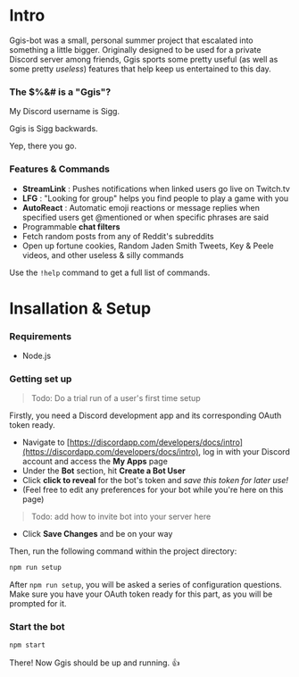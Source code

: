 # Intro

Ggis-bot was a small, personal summer project that escalated into something a little bigger. Originally designed to be used for a private Discord server among friends, Ggis sports some pretty useful (as well as some pretty *useless*) features that help keep us entertained to this day.

### The $%&# is a "Ggis"?

My Discord username is Sigg.

Ggis is Sigg backwards.

Yep, there you go.

### Features & Commands

- **StreamLink** : Pushes notifications when linked users go live on Twitch.tv
- **LFG** : "Looking for group" helps you find people to play a game with you
- **AutoReact** : Automatic emoji reactions or message replies when specified users get @mentioned or when specific phrases are said
- Programmable **chat filters**
- Fetch random posts from any of Reddit's subreddits
- Open up fortune cookies, Random Jaden Smith Tweets, Key & Peele videos, and other useless & silly commands

Use the `!help` command to get a full list of commands.

# Insallation & Setup

### Requirements

- Node.js

### Getting set up

> Todo: Do a trial run of a user's first time setup

Firstly, you need a Discord development app and its corresponding OAuth token ready.

- Navigate to [https://discordapp.com/developers/docs/intro](https://discordapp.com/developers/docs/intro), log in with your Discord account and access the **My Apps** page
- Under the **Bot** section, hit **Create a Bot User**
- Click **click to reveal** for the bot's token and *save this token for later use!*
- (Feel free to edit any preferences for your bot while you're here on this page)
> Todo: add how to invite bot into your server here
- Click **Save Changes** and be on your way

Then, run the following command within the project directory:

```bash
npm run setup
```

After `npm run setup`, you will be asked a series of configuration questions. Make sure you have your OAuth token ready for this part, as you will be prompted for it.

### Start the bot

```bash
npm start
```

There! Now Ggis should be up and running. 👍
